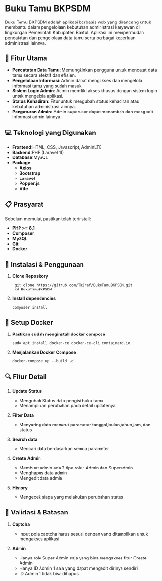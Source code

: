 # Buku Tamu BKPSDM

Buku Tamu BKPSDM adalah aplikasi berbasis web yang dirancang untuk membantu dalam pengelolaan kebutuhan administrasi karyawan di lingkungan Pemerintah Kabupaten Bantul. Aplikasi ini mempermudah pencatatan dan pengelolaan data tamu serta berbagai keperluan administrasi lainnya.

## 🚀 Fitur Utama 

- **Pencatatan Data Tamu**: Memungkinkan pengguna untuk mencatat data tamu secara efektif dan efisien.
- **Pengelolaan Informasi**: Admin dapat mengakses dan mengelola informasi tamu yang sudah masuk.
- **Sistem Login Admin**: Admin memiliki akses khusus dengan sistem login untuk mengelola aplikasi.
- **Status Kehadiran**: Fitur untuk mengubah status kehadiran atau kebutuhan administrasi lainnya.
- **Pengaturan Admin**: Admin superuser dapat menambah dan mengedit informasi admin lainnya.

## 💻 Teknologi yang Digunakan
- **Frontend**:HTML, CSS, Javascript, AdminLTE
- **Backend**:PHP (Laravel 11)
- **Database**:MySQL
- **Package**:
    - **Axios**
    - **Bootstrap**
    - **Laravel**
    - **Popper.js**
    - **Vite**

## 📋 Prasyarat
Sebelum memulai, pastikan telah terinstall:
- **PHP >= 8.1**
- **Composer**
- **MySQL**
- **Git**
- **Docker**

## 🔧 Instalasi & Penggunaan

1. **Clone Repository**  
   ```
    git clone https://github.com/Thiraf/BukuTamuBKPSDM.git
    cd BukuTamuBKPSDM
    ```

2. **Install dependencies**  
   ```
   composer install
   ```
    
## 🛜 Setup Docker

1. **Pastikan sudah menginstall docker compose**
    ```
    sudo apt install docker-ce docker-ce-cli containerd.io
    ```

2. **Menjalankan Docker Compose**
    ```
    docker-compose up --build -d
    ```
    
## 🔍 Fitur Detail 

1. **Update Status**
    - Mengubah Status data pengisi buku tamu
    - Menampilkan perubahan pada detail updatenya
    
2. **Filter Data**
    -  Menyaring data menurut parameter tanggal,bulan,tahun,jam, dan status
    
3. **Search data**
    - Mencari data berdasarkan semua parameter

4. **Create Admin**
    - Membuat admin ada 2 tipe role : Admin dan Superadmin
    - Menghapus data admin
    - Mengedit data admin 

5. **History**
    - Mengecek siapa yang melakukan perubahan status

## 🔐 Validasi & Batasan 
1. **Captcha**
    - Input pola captcha harus sesuai dengan yang ditampilkan untuk mengakses aplikasi

2. **Admin**
    - Hanya role Super Admin saja yang bisa mengakses fitur Create Admin
    - Hanya ID Admin 1 saja yang dapat mengedit dirinya sendiri
    - ID Admin 1 tidak bisa dihapus




